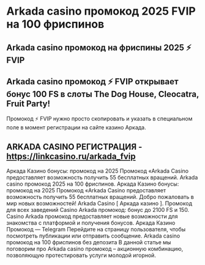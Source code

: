 # Arkada casino промокод 2025 FVIP на 100 фриспинов

## Arkada casino промокод на фриспины 2025 ⚡️ FVIP

## Arkada casino промокод ⚡️ FVIP открывает бонус 100 FS в слоты The Dog House, Cleocatra, Fruit Party!

Промокод ⚡️ FVIP нужно просто скопировать и указать в специальном поле в момент регистрации на сайте казино Аркада.

## ARKADA CASINO РЕГИСТРАЦИЯ - https://linkcasino.ru/arkada_fvip


Аркада Казино бонусы: промокод на 2025 Промокод «Arkada Casino предоставляет возможность получить 55 бесплатных вращений. Arkada casino промокод 2025 на 100 фриспинов. Аркада Казино бонусы: промокод на 2025 Промокод «Arkada Casino предоставляет возможность получить 55 бесплатных вращений. Добро пожаловать в мир новых возможностей! Arkada Casinо [ Аркада казино ]. Промокод для всех заведений Casino Arkada промокод: бонус до 2100 FS и 150. Casino Arkada промокод предоставляет новые возможности для знакомства с платформой и получения бонусов. Аркада Казино Промокод — Telegram Перейдите на страницу пользователя, чтобы посмотреть публикации или отправить сообщение. Arkada casino промокод на 100 фриспинов без депозита В данной статье мы поговорим про Arkada casino промокод – акционную комбинацию, позволяющую протестировать услуги молодой игорной.
